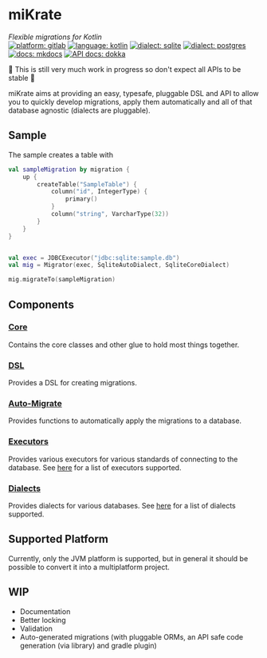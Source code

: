 # miKrate

_Flexible migrations for Kotlin_
<br>
[![platform: gitlab](https://img.shields.io/badge/platform-gitlab-%23fca121?logo=gitlab)](https://gitlab.com/factory-org/tools/mikrate)
[![language: kotlin](https://img.shields.io/badge/language-kotlin-%230095d5?logo=kotlin)](https://kotlinlang.org/)
[![dialect: sqlite](https://img.shields.io/badge/dialect-sqlite-%23003b57?logo=sqlite)](https://www.sqlite.org)
[![dialect: postgres](https://img.shields.io/badge/dialect-postgres-%23336791?logo=postgresql)](https://www.postgresql.org/)
[![docs: mkdocs](https://img.shields.io/badge/docs-mkdocs-%23000000?logo=markdown&logoColor=%23000000)](https://factory-org.gitlab.io/tools/mikrate/)
[![API docs: dokka](https://img.shields.io/badge/API%20docs-dokka-%23f8873c?logo=kotlin&logoColor=%23f8873c)](https://factory-org.gitlab.io/tools/mikrate/api/)

🚧 This is still very much work in progress so don't expect all APIs to be stable 🚧

miKrate aims at providing an easy, typesafe, pluggable DSL and API to allow you to quickly develop migrations, apply
them automatically and all of that database agnostic (dialects are pluggable).

## Sample

The sample creates a table with

```kotlin
val sampleMigration by migration {
    up {
        createTable("SampleTable") {
            column("id", IntegerType) {
                primary()
            }
            column("string", VarcharType(32))
        }
    }
}


val exec = JDBCExecutor("jdbc:sqlite:sample.db")
val mig = Migrator(exec, SqliteAutoDialect, SqliteCoreDialect)

mig.migrateTo(sampleMigration)
```

## Components

### [Core](./core)

Contains the core classes and other glue to hold most things together.

### [DSL](./dsl)

Provides a DSL for creating migrations.

### [Auto-Migrate](./auto-migrate)

Provides functions to automatically apply the migrations to a database.

### [Executors](./executors)

Provides various executors for various standards of connecting to the database.
See [here](./executors/README.md#supported-executors) for a list of executors supported.

### [Dialects](./dialects)

Provides dialects for various databases. See [here](./dialects/README.md#supported-dialects) for a list of dialects
supported.

## Supported Platform

Currently, only the JVM platform is supported, but in general it should be possible to convert it into a multiplatform
project.

## WIP

- Documentation
- Better locking
- Validation
- Auto-generated migrations (with pluggable ORMs, an API safe code generation (via library) and gradle plugin)
